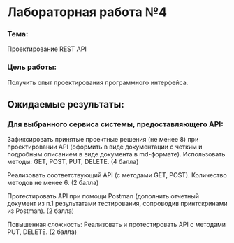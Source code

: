 # Лабораторная работа №4
### Тема: 
Проектирование REST API
### Цель работы: 
Получить опыт проектирования программного интерфейса.

## Ожидаемые результаты:
### Для выбранного сервиса системы, предоставляющего API:
Зафиксировать принятые проектные решения (не менее 8) при проектировании API (оформить в виде документации с четким и подробным описанием в виде документа в md-формате). Использовать методы: GET, POST, PUT, DELETE.
(4 балла)

Реализовать соответствующий API (c методами GET, POST). Количество методов не менее 6.
(2 балла)

Протестировать API при помощи Postman (дополнить отчетный документ из п.1 результатами тестирования, сопроводив принтскринами из Postman).
(2 балла)

Повышенная сложность: Реализовать и протестировать API c методами PUT, DELETE. (2 балла)
